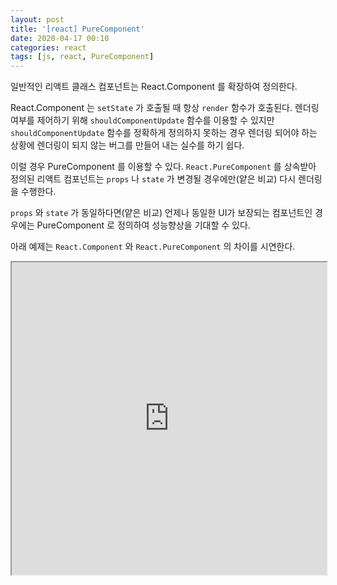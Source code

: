 ```yaml
---
layout: post
title: '[react] PureComponent'
date: 2020-04-17 00:10
categories: react
tags: [js, react, PureComponent]
---
```


일반적인 리액트 클래스 컴포넌트는 React.Component 를 확장하여 정의한다.

React.Component 는 `setState` 가 호출될 때 항상 `render` 함수가 호출된다. 렌더링 여부를 제어하기 위해 `shouldComponentUpdate` 함수를 이용할 수 있지만 `shouldComponentUpdate` 함수를 정확하게 정의하지 못하는 경우 렌더링 되어야 하는 상황에 렌더링이 되지 않는 버그를 만들어 내는 실수를 하기 쉽다.

이럴 경우 PureComponent 를 이용할 수 있다. `React.PureComponent` 를 상속받아 정의된 리액트 컴포넌트는 `props` 나 `state` 가 변경될 경우에만(얕은 비교) 다시 렌더링을 수행한다.

`props` 와 `state` 가 동일하다면(얕은 비교) 언제나 동일한 UI가 보장되는 컴포넌트인 경우에는 PureComponent 로 정의하여 성능향상을 기대할 수 있다.

아래 예제는 `React.Component` 와 `React.PureComponent` 의 차이를 시연한다.

<iframe
  style="width: 100%; height: 500px"
  src="https://stackblitz.com/edit/react-pure-component-9?embed=1&file=index.js" >
</iframe>
